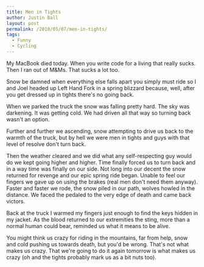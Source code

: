 ```yaml
---
title: Men in Tights
author: Justin Ball
layout: post
permalink: /2010/05/07/men-in-tights/
tags:
  - Funny
  - Cycling
---
```

My MacBook died today. When you write code for a living that really sucks. Then I ran out of M&Ms. That sucks a lot too.

Snow be damned when everything else falls apart you simply must ride so I and Joel headed up Left Hand Fork in a spring blizzard because, well, after you get dressed up in tights there's no going back.

When we parked the truck the snow was falling pretty hard. The sky was darkening. It was getting cold. We had driven all that way so turning back wasn't an option.

Further and further we ascending, snow attempting to drive us back to the warmth of the truck, but by hell we were men in tights and guys with that level of resolve don't turn back.

Then the weather cleared and we did what any self-respecting guy would do we kept going higher and higher. Time finally forced us to turn back and in a way time was finally on our side. Not long into our decent the snow returned for revenge and our epic spring ride began. Unable to feel our fingers we gave up on using the brakes (real men don't need them anyway). Faster and faster we rode, the snow piled in our path, wolves howled in the distance. We faced the pedaled to the very edge of death and came back victors.

Back at the truck I warmed my fingers just enough to find the keys hidden in my jacket. As the blood returned to our extremities the sting, more than a normal human could bear, reminded us what it means to be alive.

You might think us crazy for riding in the mountains, far from help, snow and cold pushing us towards death, but you'd be wrong. That's not what makes us crazy. That we're going to do it again tomorrow is what makes us crazy (oh and the tights probably mark us as a bit nuts too).